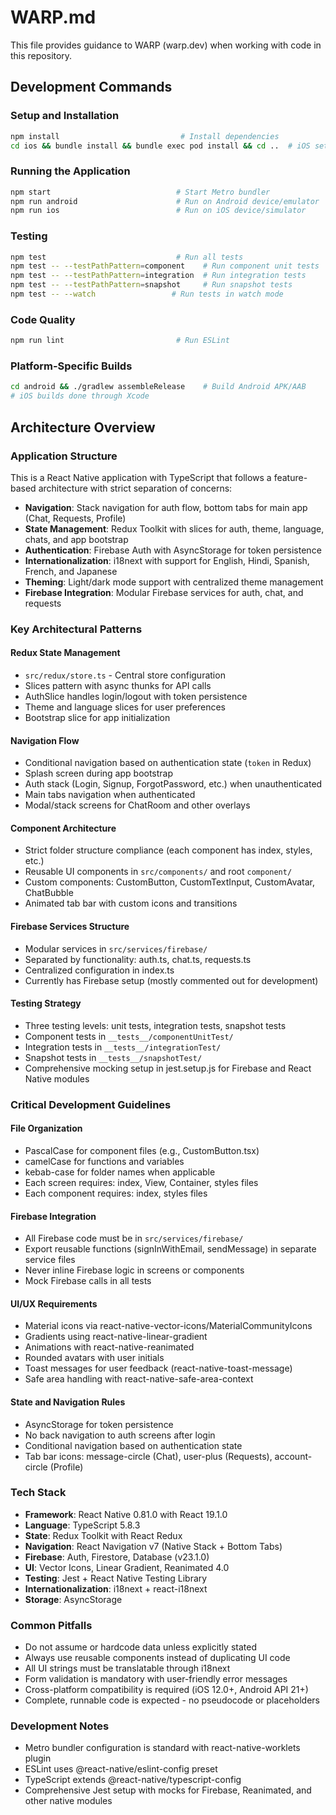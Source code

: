 # WARP.md

This file provides guidance to WARP (warp.dev) when working with code in this repository.

## Development Commands

### Setup and Installation
```bash
npm install                           # Install dependencies
cd ios && bundle install && bundle exec pod install && cd ..  # iOS setup (macOS only)
```

### Running the Application
```bash
npm start                            # Start Metro bundler
npm run android                      # Run on Android device/emulator
npm run ios                          # Run on iOS device/simulator
```

### Testing
```bash
npm test                             # Run all tests
npm test -- --testPathPattern=component    # Run component unit tests
npm test -- --testPathPattern=integration  # Run integration tests  
npm test -- --testPathPattern=snapshot     # Run snapshot tests
npm test -- --watch                 # Run tests in watch mode
```

### Code Quality
```bash
npm run lint                         # Run ESLint
```

### Platform-Specific Builds
```bash
cd android && ./gradlew assembleRelease    # Build Android APK/AAB
# iOS builds done through Xcode
```

## Architecture Overview

### Application Structure
This is a React Native application with TypeScript that follows a feature-based architecture with strict separation of concerns:

- **Navigation**: Stack navigation for auth flow, bottom tabs for main app (Chat, Requests, Profile)
- **State Management**: Redux Toolkit with slices for auth, theme, language, chats, and app bootstrap
- **Authentication**: Firebase Auth with AsyncStorage for token persistence
- **Internationalization**: i18next with support for English, Hindi, Spanish, French, and Japanese
- **Theming**: Light/dark mode support with centralized theme management
- **Firebase Integration**: Modular Firebase services for auth, chat, and requests

### Key Architectural Patterns

#### Redux State Management
- `src/redux/store.ts` - Central store configuration
- Slices pattern with async thunks for API calls
- AuthSlice handles login/logout with token persistence
- Theme and language slices for user preferences
- Bootstrap slice for app initialization

#### Navigation Flow
- Conditional navigation based on authentication state (`token` in Redux)
- Splash screen during app bootstrap
- Auth stack (Login, Signup, ForgotPassword, etc.) when unauthenticated
- Main tabs navigation when authenticated
- Modal/stack screens for ChatRoom and other overlays

#### Component Architecture
- Strict folder structure compliance (each component has index, styles, etc.)
- Reusable UI components in `src/components/` and root `component/`
- Custom components: CustomButton, CustomTextInput, CustomAvatar, ChatBubble
- Animated tab bar with custom icons and transitions

#### Firebase Services Structure
- Modular services in `src/services/firebase/`
- Separated by functionality: auth.ts, chat.ts, requests.ts
- Centralized configuration in index.ts
- Currently has Firebase setup (mostly commented out for development)

#### Testing Strategy
- Three testing levels: unit tests, integration tests, snapshot tests
- Component tests in `__tests__/componentUnitTest/`
- Integration tests in `__tests__/integrationTest/`
- Snapshot tests in `__tests__/snapshotTest/`
- Comprehensive mocking setup in jest.setup.js for Firebase and React Native modules

### Critical Development Guidelines

#### File Organization
- PascalCase for component files (e.g., CustomButton.tsx)
- camelCase for functions and variables  
- kebab-case for folder names when applicable
- Each screen requires: index, View, Container, styles files
- Each component requires: index, styles files

#### Firebase Integration
- All Firebase code must be in `src/services/firebase/`
- Export reusable functions (signInWithEmail, sendMessage) in separate service files
- Never inline Firebase logic in screens or components
- Mock Firebase calls in all tests

#### UI/UX Requirements
- Material icons via react-native-vector-icons/MaterialCommunityIcons
- Gradients using react-native-linear-gradient
- Animations with react-native-reanimated
- Rounded avatars with user initials
- Toast messages for user feedback (react-native-toast-message)
- Safe area handling with react-native-safe-area-context

#### State and Navigation Rules
- AsyncStorage for token persistence
- No back navigation to auth screens after login
- Conditional navigation based on authentication state
- Tab bar icons: message-circle (Chat), user-plus (Requests), account-circle (Profile)

### Tech Stack
- **Framework**: React Native 0.81.0 with React 19.1.0
- **Language**: TypeScript 5.8.3
- **State**: Redux Toolkit with React Redux
- **Navigation**: React Navigation v7 (Native Stack + Bottom Tabs)
- **Firebase**: Auth, Firestore, Database (v23.1.0)
- **UI**: Vector Icons, Linear Gradient, Reanimated 4.0
- **Testing**: Jest + React Native Testing Library
- **Internationalization**: i18next + react-i18next
- **Storage**: AsyncStorage

### Common Pitfalls
- Do not assume or hardcode data unless explicitly stated
- Always use reusable components instead of duplicating UI code
- All UI strings must be translatable through i18next
- Form validation is mandatory with user-friendly error messages
- Cross-platform compatibility is required (iOS 12.0+, Android API 21+)
- Complete, runnable code is expected - no pseudocode or placeholders

### Development Notes
- Metro bundler configuration is standard with react-native-worklets plugin
- ESLint uses @react-native/eslint-config preset
- TypeScript extends @react-native/typescript-config
- Comprehensive Jest setup with mocks for Firebase, Reanimated, and other native modules
